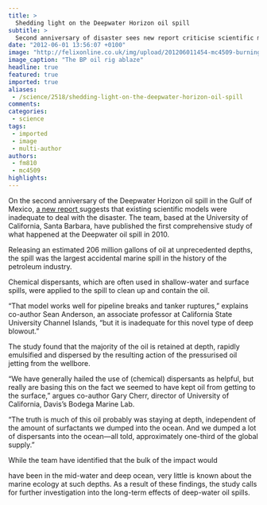 ```yaml
---
title: >
  Shedding light on the Deepwater Horizon oil spill
subtitle: >
  Second anniversary of disaster sees new report criticise scientific models used
date: "2012-06-01 13:56:07 +0100"
image: "http://felixonline.co.uk/img/upload/201206011454-mc4509-burning-oil-rig-explosion-fire-photo11.jpg"
image_caption: "The BP oil rig ablaze"
headline: true
featured: true
imported: true
aliases:
 - /science/2518/shedding-light-on-the-deepwater-horizon-oil-spill
comments:
categories:
 - science
tags:
 - imported
 - image
 - multi-author
authors:
 - fm810
 - mc4509
highlights:
---
```


On the second anniversary of the Deepwater Horizon oil spill in the Gulf of Mexico, [a new report ](https://www.nceas.ucsb.edu/news/tale-two-spills-novel-science-and-policy-implications-emerging-new-oil-spill-model)suggests that existing scientific models were inadequate to deal with the disaster. The team, based at the University of California, Santa Barbara, have published the first comprehensive study of what happened at the Deepwater oil spill in 2010.

Releasing an estimated 206 million gallons of oil at unprecedented depths, the spill was the largest accidental marine spill in the history of the petroleum industry.

Chemical dispersants, which are often used in shallow-water and surface spills, were applied to the spill to clean up and contain the oil.

“That model works well for pipeline breaks and tanker ruptures,” explains co-author Sean Anderson, an associate professor at California State University Channel Islands, “but it is inadequate for this novel type of deep blowout.”

The study found that the majority of the oil is retained at depth, rapidly emulsified and dispersed by the resulting action of the pressurised oil jetting from the wellbore.

“We have generally hailed the use of (chemical) dispersants as helpful, but really are basing this on the fact we seemed to have kept oil from getting to the surface,” argues co-author Gary Cherr, director of University of California, Davis’s Bodega Marine Lab.

“The truth is much of this oil probably was staying at depth, independent of the amount of surfactants we dumped into the ocean. And we dumped a lot of dispersants into the ocean—all told, approximately one-third of the global supply.”

While the team have identified that the bulk of the impact would

have been in the mid-water and deep ocean, very little is known about the marine ecology at such depths. As a result of these findings, the study calls for further investigation into the long-term effects of deep-water oil spills.
